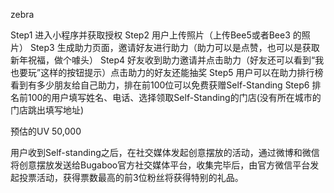 zebra

Step1 进入小程序并获取授权
Step2 用户上传照片（上传Bee5或者Bee3 的照片）
Step3 生成助力页面，邀请好友进行助力（助力可以是点赞，也可以是获取新年祝福，做个噱头）
Step4 好友收到助力邀请并点击助力（好友还可以看到“我也要玩”这样的按钮提示）点击助力的好友还能抽奖
Step5 用户可以在助力排行榜看到有多少朋友给自己助力，排在前100位可以免费获赠Self-Standing
Step6 排名前100的用户填写姓名、电话、选择领取Self-Standing的门店(没有所在城市的门店跳出填写地址)

预估的UV 50,000

用户收到Self-standing之后，在社交媒体发起创意摆放的活动，通过微博和微信将创意摆放发送给Bugaboo官方社交媒体平台，收集完毕后，由官方微信平台发起投票活动，获得票数最高的前3位粉丝将获得特别的礼品。
